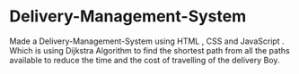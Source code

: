 # Delivery-Management-System
Made a Delivery-Management-System using HTML , CSS and JavaScript . Which is using Dijkstra Algorithm to find the shortest path from all the paths available to reduce the time and the cost of travelling of the delivery Boy.

